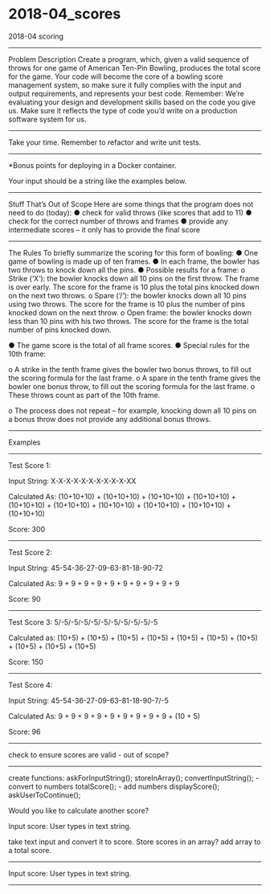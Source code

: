 # 2018-04_scores
2018-04 scoring

********************************************

Problem Description
Create a program, which, given a valid sequence of throws for one game of American Ten-Pin Bowling, produces the total score for the game. ​Your code will become the core of a bowling score management system, so make sure it fully complies with the input and output requirements, and represents your best code.
Remember: We’re evaluating your design and development skills based on the code you give us. Make sure it reflects the type of code you’d write on a production software system for us.

********************************************

Take your time. Remember to refactor and write unit tests.

********************************************

*Bonus points for deploying in a Docker container.

Your input should be a string like the examples below.

********************************************

Stuff That’s Out of Scope
Here are some things that the program does not need to do​ (today):
● check for valid throws (like scores that add to 11)
● check for the correct number of throws and frames
● provide any intermediate scores – it only has to provide the final score

********************************************

The Rules
To briefly summarize the scoring for this form of bowling:
● One game of bowling is made up of ten frames.
● In each frame, the bowler has two throws to knock down all the pins.
● Possible results for a frame:
o Strike (‘X’): the bowler knocks down all 10 pins on the first throw.
The frame is over early. The score for the frame is 10 plus the total pins knocked down on the next two throws.
o Spare (‘/’): the bowler knocks down all 10 pins using two throws.
The score for the frame is 10 plus the number of pins knocked down on the next
throw.
o Open frame: the bowler knocks down less than 10 pins with his two throws. The score for the frame is the total number of pins knocked down.

● The game score is the total of all frame scores.
● Special rules for the 10th frame:

o A strike in the tenth frame gives the bowler two bonus throws, to fill out the scoring formula for the last frame.
o A spare in the tenth frame gives the bowler one bonus throw, to fill out the scoring formula for the last frame.
o These throws count as part of the 10th frame.

o The process does not repeat – for example, knocking down all 10 pins on a bonus
throw does not provide any additional bonus throws.

********************************************

Examples

********************************************

Test Score 1:

Input String:
X-X-X-X-X-X-X-X-X-X-XX

Calculated As:
(10+10+10) + (10+10+10) + (10+10+10) +
(10+10+10) + (10+10+10) + (10+10+10) +
(10+10+10) + (10+10+10) + (10+10+10) +
(10+10+10)

Score:
300

********************************************

Test Score 2:

Input String:
45-54-36-27-09-63-81-18-90-72

Calculated As:
9 + 9 + 9 + 9 + 9 + 9 + 9 + 9 + 9 + 9

Score:
90

********************************************

Test Score 3:
5/-5/-5/-5/-5/-5/-5/-5/-5/-5/-5

Calculated as:
(10+5) + (10+5) + (10+5) + (10+5) + (10+5) + (10+5) + (10+5) + (10+5) + (10+5) + (10+5)

Score:
150

********************************************

Test Score 4:

Input String:
45-54-36-27-09-63-81-18-90-7/-5

Calculated As:
9 + 9 + 9 + 9 + 9 + 9 + 9 + 9 + 9 + (10 + 5)

Score:
96

********************************************

check to ensure scores are valid - out of scope?

********************************************

create functions:
askForInputString();
storeInArray();
convertInputString(); - convert to numbers
totalScore(); - add numbers
displayScore();
askUserToContinue();

Would you like to calculate another score?

Input score:
User types in text string.

take text input and convert it to score.
Store scores in an array?
add array to a total score.

***************************

Input score:
User types in text string.



*****************************
